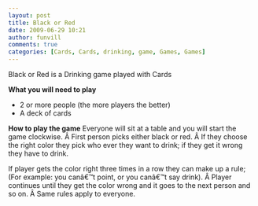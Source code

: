 ```yaml
---
layout: post
title: Black or Red
date: 2009-06-29 10:21
author: funvill
comments: true
categories: [Cards, Cards, drinking, game, Games, Games]
---
```

Black or Red is a Drinking game played with Cards

<strong>What you will need to play</strong>
<ul>
	<li>2 or more people (the more players the better)</li>
	<li>A deck of cards</li>
</ul>
<strong>How to play the game</strong>
Everyone will sit at a table and you will start the game clockwise. Â First person picks either black or red. Â If they choose the right color they pick who ever they want to drink; if they get it wrong they have to drink.

If player gets the color right three times in a row they can make up a rule; (For example: you canâ€™t point, or you canâ€™t say drink). Â Player continues until they get the color wrong and it goes to the next person and so on. Â Same rules apply to everyone.
